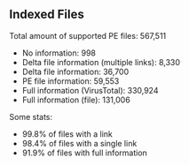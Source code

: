 ## Indexed Files

<!--FileStats-->
Total amount of supported PE files: 567,511

* No information: 998
* Delta file information (multiple links): 8,330
* Delta file information: 36,700
* PE file information: 59,553
* Full information (VirusTotal): 330,924
* Full information (file): 131,006

Some stats:

* 99.8% of files with a link
* 98.4% of files with a single link
* 91.9% of files with full information
<!--/FileStats-->
